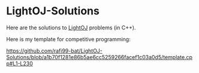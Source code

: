 # LightOJ-Solutions
Here are the solutions to [LightOJ](https://lightoj.com/home) problems (in C++).

Here is my template for competitive programming:

https://github.com/rafi99-bat/LightOJ-Solutions/blob/a1b70f1281e86b5ae6cc5259266facef1c03a0d5/template.cpp#L1-L230
